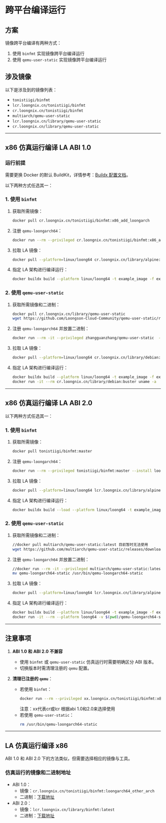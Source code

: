 # 跨平台编译运行

## 方案
镜像跨平台编译有两种方式：
1. 使用 `binfmt` 实现镜像跨平台编译运行
2. 使用 `qemu-user-static` 实现镜像跨平台编译运行

## 涉及镜像
以下是涉及到的镜像列表：

- `tonistiigi/binfmt`
- `lcr.loongnix.cn/tonistiigi/binfmt`
- `cr.loongnix.cn/tonistiigi/binfmt`
- `multiarch/qemu-user-static`
- `lcr.loongnix.cn/library/qemu-user-static`
- `cr.loongnix.cn/library/qemu-user-static`

---

## x86 仿真运行编译 LA ABI 1.0

### 运行前提
需要更换 Docker 的默认 BuildKit，详情参考：[Buildx 配置文档](https://github.com/Loongson-Cloud-Community/Loongson-Cloud-Community/edit/main/docs/%E5%85%B6%E4%BB%96%E6%96%87%E6%A1%A3/buildx.md#%E5%88%9B%E5%BB%BA%E5%AE%9E%E4%BE%8B%E5%91%BD%E4%BB%A4%E5%8F%8A%E5%AF%B9%E5%BA%94%E5%8F%82%E6%95%B0--%E6%AD%A4%E5%A4%84%E5%8F%8A%E4%B9%8B%E5%90%8E%E7%9A%84%E5%91%BD%E4%BB%A4%E5%9D%87%E4%BD%BF%E7%94%A8builder-%E4%BD%BF%E7%94%A8buildx%E6%95%88%E6%9E%9C%E7%9B%B8%E5%90%8C)。

以下两种方式任选其一：

### 1. 使用 `binfmt`
1. 获取所需镜像：
    ```bash
    docker pull cr.loongnix.cn/tonistiigi/binfmt:x86_add_loongarch
    ```
2. 注册 `qemu-loongarch64`：
    ```bash
    docker run --rm --privileged cr.loongnix.cn/tonistiigi/binfmt:x86_add_loongarch --install loongarch64
    ```
3. 拉取 LA 镜像：
    ```bash
    docker pull --platform=linux/loong64 cr.loongnix.cn/library/alpine:3.11
    ```
4. 指定 LA 架构进行编译运行：
    ```bash
    docker buildx build --platform linux/loong64 -t example_image -f example .
    ```

### 2. 使用 `qemu-user-static`
1. 获取所需镜像和二进制：
    ```bash
    docker pull cr.loongnix.cn/library/qemu-user-static
    wget https://github.com/Loongson-Cloud-Community/qemu-user-static/releases/download/x86_abi1.0/qemu-loongarch64-static
    ```
2. 注册 `qemu-loongarch64` 并放置二进制：
    ```bash
    docker run --rm -it --privileged zhangguanzhang/qemu-user-static  --reset -p yes
    ```
3. 拉取 LA 镜像：
    ```bash
    docker pull --platform=linux/loong64 cr.loongnix.cn/library/debian:buster
    ```
4. 指定 LA 架构进行编译运行：
    ```bash
    docker buildx build --platform linux/loong64 -t example_image -f example .
    docker run -it --rm cr.loongnix.cn/library/debian:buster uname -a
    ```

---

## x86 仿真运行编译 LA ABI 2.0

以下两种方式任选其一：

### 1. 使用 `binfmt`
1. 获取所需镜像：
    ```bash
    docker pull tonistiigi/binfmt:master
    ```
2. 注册 `qemu-loongarch64`：
    ```bash
    docker run --rm --privileged tonistiigi/binfmt:master --install loongarch64
    ```
3. 拉取 LA 镜像：
    ```bash
    docker pull --platform=linux/loong64 lcr.loongnix.cn/library/alpine:latest
    ```
4. 指定 LA 架构进行编译运行：
    ```bash
    docker buildx build --load --platform linux/loong64 -t example_image -f example .
    ```

### 2. 使用 `qemu-user-static`
1. 获取所需镜像和二进制：
    ```bash
    //docker pull multiarch/qemu-user-static:latest 目前暂时无法使用
    wget https://github.com/multiarch/qemu-user-static/releases/download/v7.2.0-1/qemu-loongarch64-static
    ```
2. 注册 `qemu-loongarch64` 并放置二进制：
    ```bash
    //docker run --rm -it --privileged multiarch/qemu-user-static:latest --reset
    mv qemu-loongarch64-static /usr/bin/qemu-loongarch64-static
    ```
3. 拉取 LA 镜像：
    ```bash
    docker pull --platform=linux/loong64 lcr.loongnix.cn/library/alpine:latest
    ```
4. 指定 LA 架构进行编译运行：
    ```bash
    docker buildx build --platform linux/loong64 -t example_image -f example .
    docker run -it --rm --platform loong64 -v $(pwd)/qemu-loongarch64-static:/usr/bin/qemu-loongarch64-static lcr.loongnix.cn/library/alpine uname -m
    ```

---

## 注意事项
1. **ABI 1.0 和 ABI 2.0 不兼容**  
   - 使用 `binfmt` 或 `qemu-user-static` 仿真运行时需要明确区分 ABI 版本。
   - 切换版本时需清理注册的 `qemu` 配置。

2. **清理已注册的 `qemu`**：
   - 若使用 `binfmt`：
     ```bash
     docker run --rm --privileged xx.loongnix.cn/tonistiigi/binfmt:x86_add_loongarch --uninstall loongarch64
     ```
     注意：xx代表cr或lcr 根据abi 1.0和2.0来选择使用
   - 若使用 `qemu-user-static`：
     ```bash
     rm /usr/bin/qemu-loongarch64-static
     ```

---

## LA 仿真运行编译 x86
ABI 1.0 和 ABI 2.0 下的方法类似，但需要选择相应的镜像与工具。

### 仿真运行的镜像和二进制地址
- ABI 1.0：
    - 镜像：`cr.loongnix.cn/tonistiigi/binfmt:loongarch64_other_arch`
    - 二进制：[下载地址](https://github.com/Loongson-Cloud-Community/qemu-user-static/releases/download/abi1.0/qemu-static-abi1.0.tar.gz)
- ABI 2.0：
    - 镜像：`lcr.loongnix.cn/library/binfmt:latest`
    - 二进制：[下载地址](https://github.com/Loongson-Cloud-Community/qemu-user-static/releases/download/abi2.0/qemu-static-8.2.0-rc2.tar.gz)
